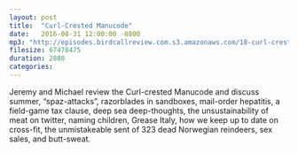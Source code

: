 ```yaml
---
layout: post
title:  "Curl-Crested Manucode"
date:   2016-08-31 12:00:00 -0800
mp3: "http://episodes.birdcallreview.com.s3.amazonaws.com/18-curl-crested-manucode.mp3"
filesize: 67478475
duration: 2808
categories:
---
```


Jeremy and Michael review the Curl-crested Manucode and discuss summer, “spaz-attacks”, razorblades in sandboxes, mail-order hepatitis, a field-game tax clause, deep sea deep-thoughts, the unsustainability of meat on twitter, naming children, Grease Italy, how we keep up to date on cross-fit, the unmistakeable sent of 323 dead Norwegian reindeers, sex sales, and butt-sweat.
